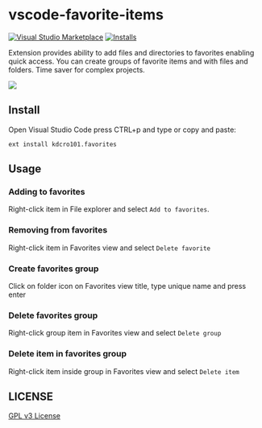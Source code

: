 # vscode-favorite-items
[![Visual Studio Marketplace](https://img.shields.io/vscode-marketplace/v/kdcro101.favorites.svg)](https://marketplace.visualstudio.com/itemsitemName=kdcro101.favorites)
[![Installs](https://img.shields.io/vscode-marketplace/d/kdcro101.favorites.svg)](https://marketplace.visualstudio.com/items?itemName=kdcro101.favorites.svg)

Extension provides ability to add files and directories to favorites enabling quick access.
You can create groups of favorite items and with files and folders.
Time saver for complex projects.

![](https://raw.githubusercontent.com/kdcro101/vscode-favorite-items/master/images/preview.gif)

## Install

Open Visual Studio Code press CTRL+p and type or copy and paste:

`ext install kdcro101.favorites`

## Usage

### Adding to favorites
Right-click item in File explorer and select `Add to favorites`.
### Removing from favorites
Right-click item in Favorites view and select `Delete favorite`
### Create favorites group
Click on folder icon on Favorites view title, type unique name and press enter
### Delete favorites group
Right-click group item in Favorites view and select `Delete group`
### Delete item in favorites group
Right-click item inside group in Favorites view and select `Delete item`


## LICENSE

[GPL v3 License](https://raw.githubusercontent.com/kdcro101/vscode-favorite-items/master/LICENSE)
